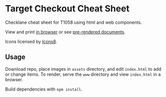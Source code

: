 # Target Checkout Cheat Sheet

Checklane cheat sheet for T1058 using html and web components.

View and print [in browser](https://7dd8b1.netlify.app/) or see [pre-rendered documents](https://github.com/turtlemay-target/T1058-Cheatsheet/tree/main/renders).

Icons licensed by [Icons8](https://icons8.com/license).

## Usage

Download repo, place images in `assets` directory, and edit `index.html` to add or change items. To render, serve the `www` directory and view `index.html` in a browser.

Build dependencies with `npm install`.
